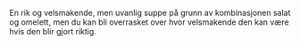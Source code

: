 En rik og velsmakende, men uvanlig suppe på grunn av kombinasjonen salat og omelett, men du kan bli overrasket over hvor velsmakende den kan være hvis den blir gjort riktig.